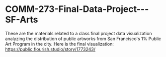 # COMM-273-Final-Data-Project---SF-Arts
These are the materials related to a class final project data visualization analyzing the distribution of public artworks from San Francisco's 1% Public Art Program in the city. 
Here is the final visualization: https://public.flourish.studio/story/1773243/ 
